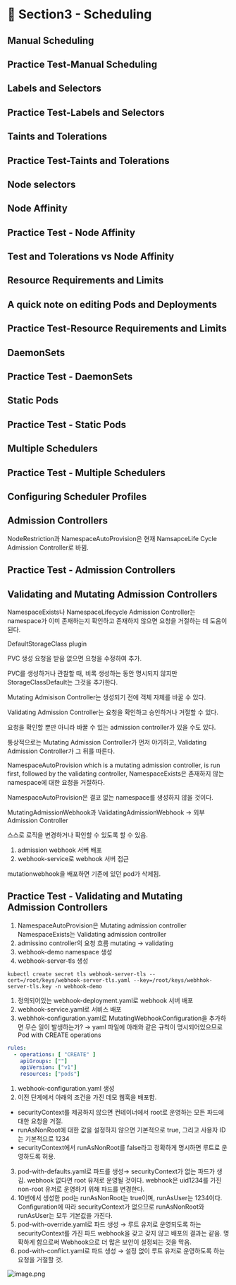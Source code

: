 # 🍨 Section3 - Scheduling

## Manual Scheduling


## Practice Test-Manual Scheduling


## Labels and Selectors


## Practice Test-Labels and Selectors


## Taints and Tolerations


## Practice Test-Taints and Tolerations


## Node selectors


## Node Affinity


## Practice Test - Node Affinity


## Test and Tolerations vs Node Affinity


## Resource Requirements and Limits


## A quick note on editing Pods and Deployments


## Practice Test-Resource Requirements and Limits


## DaemonSets


## Practice Test - DaemonSets


## Static Pods


## Practice Test - Static Pods


## Multiple Schedulers


## Practice Test - Multiple Schedulers


## Configuring Scheduler Profiles


## Admission Controllers


NodeRestriction과 NamespaceAutoProvision은 현재 NamsapceLife Cycle Admission Controller로 바뀜.


## Practice Test - Admission Controllers


## Validating and Mutating Admission Controllers


NamespaceExists나 NamespaceLifecycle Admission Controller는 namespace가 이미 존재하는지 확인하고 존재하지 않으면 요청을 거절하는 데 도움이 된다.


DefaultStorageClass plugin


PVC 생성 요청을 받음 없으면 요청을 수정하여 추가.


PVC를 생성하거나 관찰할 때, 비록 생성하는 동안 명시되지 않지만 StorageClassDefault는 그것을 추가한다.


Mutating Admisison Controller는 생성되기 전에 객체 자체를 바꿀 수 있다.


Validating Admission Controller는 요청을 확인하고 승인하거나 거절할 수 있다.


요청을 확인할 뿐만 아니라 바꿀 수 있는 admission controller가 있을 수도 있다.


통상적으로는 Mutating Admission Controller가 먼저 야기하고, Validating Admission Controller가 그 뒤를 따른다.


NamespaceAutoProvision which is a mutating admission controller, is run first, followed by the validating controller, NamespaceExists은 존재하지 않는 namespace에 대한 요청을 거절하다.


NamespaceAutoProvision은 결코 없는 namespace를 생성하지 않을 것이다.


MutatingAdmissionWebhook과 ValidatingAdmissionWebhook → 외부 Admission Controller


스스로 로직을 변경하거나 확인할 수 있도록 할 수 있음.

1. admission webhook 서버 배포
2. webhook-service로 webhook 서버 접근

mutationwebhook을 배포하면 기존에 있던 pod가 삭제됨.


## Practice Test - Validating and Mutating Admission Controllers

1. NamespaceAutoProvision은 Mutating admission controller
NamespaceExists는 Validating admission controller
2. admissino controller의 요청 흐름
mutating → validating
3. webhook-demo namespace 생성
4. webhook-server-tls 생성

```shell
kubectl create secret tls webhook-server-tls --cert=/root/keys/webhook-server-tls.yaml --key=/root/keys/webhhok-server-tls.key -n webhook-demo
```

1. 정의되어있는 webhook-deployment.yaml로 webhook 서버 배포
2. webhook-service.yaml로 서비스 배포
3. webhhok-configuration.yaml로 MutatingWebhookConfiguration을 추가하면 무슨 일이 발생하는가?
→ yaml 파일에 아래와 같은 규칙이 명시되어있으므로 Pod with CREATE operations

```yaml
rules:
  - operations: [ "CREATE" ]
    apiGroups: [""]
    apiVersion: ["v1"]
    resources: ["pods"]
```

1. webhook-configuration.yaml 생성
2. 이전 단계에서 아래의 조건을 가진 데모 웹훅을 배포함.
- securityContext를 제공하지 않으면 컨테이너에서 root로 운영하는 모든 파드에 대한 요청을 거절.
- runAsNonRoot에 대한 값을 설정하지 않으면 기본적으로 true, 그리고 사용자 ID는 기본적으로 1234
- securityContext에서 runAsNonRoot를 false라고 정확하게 명시하면 루트로 운영하도록 허용.
3. pod-with-defaults.yaml로 파드를 생성→ securityContext가 없는 파드가 생김.
webhook 없다면 root 유저로 운영될 것이다. webhook은 uid1234를 가진 non-root 유저로 운영하기 위해 파드를 변경한다.
4. 10번에서 생성한 pod는 runAsNonRoot는 true이며, runAsUser는 1234이다.
Configuration에 따라 securityContext가 없으므로 runAsNonRoot와 runAsUser는 모두 기본값을 가진다.
5. pod-with-override.yaml로 파드 생성 → 루트 유저로 운영되도록 하는 securityContext를 가진 파드
webhook을 갖고 갖지 않고 배포의 결과는 같음.
명확하게 함으로써 Webhook으로 더 많은 보안이 설정되는 것을 막음.
6. pod-with-conflict.yaml로 파드 생성 → 
설정 없이 루트 유저로 운영하도록 하는 요청을 거절할 것.

![image.png](https://prod-files-secure.s3.us-west-2.amazonaws.com/b2ea2032-00e9-4883-a13b-cb03cf5b2334/501c3b54-0de4-44d6-afe6-eca0c6373e4f/image.png?X-Amz-Algorithm=AWS4-HMAC-SHA256&X-Amz-Content-Sha256=UNSIGNED-PAYLOAD&X-Amz-Credential=ASIAZI2LB4667UZX5ZGX%2F20250503%2Fus-west-2%2Fs3%2Faws4_request&X-Amz-Date=20250503T140743Z&X-Amz-Expires=3600&X-Amz-Security-Token=IQoJb3JpZ2luX2VjEFMaCXVzLXdlc3QtMiJIMEYCIQDJeoaljy4eKhsbTSrk1%2BfPwUEzxgk9zrxkMBSQzmM%2FSAIhALTtaKn%2FfOZ33Bb2R%2Fv5sOuR95JQORJsv6AZnfkJpqo3KogECOz%2F%2F%2F%2F%2F%2F%2F%2F%2F%2FwEQABoMNjM3NDIzMTgzODA1IgxtfEa4ZPS0KtOS7Xgq3ANhX3hGcmgEehEvWAQC58CtZQm%2BbQPE0rEIJHn4one72uEJXVQ92HSOidvxpNeQUK%2F2%2FrL5AEsYoZUtwn6t6po17fhwmaaWilHgyjQXZSn%2FLKPMHpmdGC7omcQtLjxIb%2FEdaHwirfIUN3%2BrcFNqWLRP4xzjsiuaq%2FHNuiZDyIMknc2E46hRnO1A62OQBcDppgniA30%2FXpm9GOhZQMhKrG9dgIVXmTDesRScw%2BTb3Pyp4JinZrYalRjVq%2FGCNGxNW9HDidT2VbJc85oPZZoUr7k5AyTL0KjwRS2nKP6hwrOS2oT0FTDys8g3BCSp14u5vZFnZg8InYOnZlB4nZyYdyot1HQwM4eYcUOcYVsMGGq06r0CnZoYZAFQGSY1XyrgQHSvN2bfi3wUuZTUr4S2Z65eWfMr1lwFNAMyfmOLyIVdNH0AISyWVQBAOushY%2BEEK4xdNtUiKQjDny3Cn5bxo0X3Rje%2BIROl22yrxaFxrs7QCgU8r03zCa6dWbJxlmqTInv1eOjo8Vsry4nHmNyAewUt4DEsBk8cUMjdq0jUSB11opSEiKPTYn2Vg7AYGsVnOaR7Jo2%2BGcR4L3cceTLMJl9VtZndDMuqgZLt4fo9ic7HatkdkOOMlht3RdZ3FjCw3tfABjqkAROp7IHjqLxm0dcJVvJd40r2EEZxh6YeURYFB%2BglBCMKCI1%2FVcY0LZhIXpInoUx0zSUtoy%2F%2BAr%2BfbTvQdR2Kebs6PTOPwyO9T2WbV6SigvggbHLb%2B1h7ZPQotYpK0o%2F55wtZIY0MiGNdSVHKItwMYBxd5CiZLJqJMPAoYDlxHJ1nCJ1MugskkiUoTVHmXbOw3hZbKUIYeo%2BWSJNCZRmumbKMWePZ&X-Amz-Signature=1a295f8a154701891ced3f099f1d29980477173cedf8e33d17889fe6fb09b4f7&X-Amz-SignedHeaders=host&x-id=GetObject)

